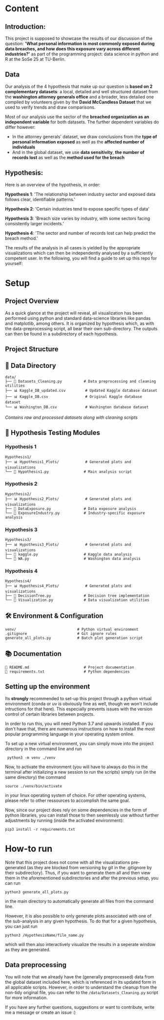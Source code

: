 # Content

## Introduction:
This project is supposed to showcase the results of our discussion of the question:
**'What personal information is most commonly exposed during data breaches, and how does this exposure vary across different industries?'** as part of the programming project: data science in python and R at the SoSe 25 at TU-Berlin.

## Data
Our analysis of the 4 hypothesis that make up our question is **based on 2 complementary datasets**:
a local, detailed and well structured dataset from the **washington attorney generals office**
and a broader, less detailed one compiled by volunteers given by the **David McCandless Dataset** that
we used to verify trends and draw comparisons.

Most of our analysis use the sector of the **breached organization as an independent variable** for both datasets.
The further dependent variables do differ however:
- In the attorney generals' dataset, we draw conclusions from the **type of personal information exposed** as well as the **affected number of individuals**
- And in the global dataset, we use **data sensitivity**, **the number of records lost** as well as the **method used for the breach**

## Hypothesis:
Here is an overview of the hypothesis, in order:

**Hypothesis 1**: 'The relationship between industry sector and exposed data follows clear, identifiable patterns.' 

**Hypothesis 2**: 'Certain industries tend to expose specific types of data'

**Hypothesis 3**: 'Breach size varies by industry, with some sectors facing consistently larger incidents.'

**Hypothesis 4**: 'The sector and number of records lost can help predict the breach method.'

The results of the analysis in all cases is yielded by the appropriate visualizations which can then be independently analysed by a sufficiently 
competent user. In the following, you will find a guide to set up this repo for yourself:

# Setup
## Project Overview
As a quick glance at the project will reveal, all visualization has been performed using python and standard data-science libraries like pandas and matplotlib, among others. It is organized by hypothesis which, as with the data-preprocessing script, all bear their own sub-directory. 
The outputs can then be found in a subdirectory of each hypothesis.

## Project Structure

## 📁 Data Directory
```
data/
├── 📄 Datasets_Cleaning.py          # Data preprocessing and cleaning utilities
├── 📊 Kaggle_DB_updated.csv         # Updated Kaggle database dataset
├── 📊 Kaggle_DB.csv                 # Original Kaggle database dataset
└── 📊 Washington_DB.csv             # Washington database dataset
```
*Contains raw and processed datasets along with cleaning scripts*

## 🧪 Hypothesis Testing Modules

### Hypothesis 1
```
Hypothesis1/
├── 📊 Hypothesis1_Plots/            # Generated plots and visualizations
└── 📄 Hypothesis1.py                # Main analysis script
```

### Hypothesis 2
```
Hypothesis2/
├── 📊 Hypothesis2_Plots/            # Generated plots and visualizations
├── 📄 DataExposure.py               # Data exposure analysis
└── 📄 ExposureIndustry.py           # Industry-specific exposure analysis
```

### Hypothesis 3
```
Hypothesis3/
├── 📊 Hypothesis3_Plots/            # Generated plots and visualizations
├── 📄 kaggle.py                     # Kaggle data analysis
└── 📄 WA.py                         # Washington data analysis
```

### Hypothesis 4
```
Hypothesis4/
├── 📊 Hypothesis4_Plots/            # Generated plots and visualizations
├── 📄 DecisionTree.py               # Decision tree implementation
└── 📄 Visualization.py              # Data visualization utilities
```

## 🛠️ Environment & Configuration
```
venv/                            # Python virtual environment
.gitignore                       # Git ignore rules
generate_all_plots.py            # Batch plot generation script
```

## 📚 Documentation
```
📄 README.md                         # Project documentation
📄 requirements.txt                  # Python dependencies
```

## Setting up the environment

Its **strongly** recommended to set-up this project through a python virtual environment (conda or uv is obviously fine as well, though we won't include intructions for that here). This especially prevents issues with the version control of certain libraries between projects.

In order to run this, you will need Python 3.7 and upwards installed. If you don't have that, there are numerous instructions on how to install the most popular programming language in your operating system online.

To set up a new virtual environment, you can simply move into the project directory in the command line and run

` python3 -m venv ./venv`

Now, to activate the environment (you will have to always do this in the terminal after initializing a new session to run the scripts) simply run (in the same directory) the command 

`source ./venv/bin/activate`

in your linux operating system of choice. For other operating systems, please refer to other ressources to accomplish the same goal.

Now, since our project does rely on some dependencies in the form of python libraries, you can install those to then seemlessly use without further adjustments by running (inside the activated environment):

`pip3 install -r requirements.txt`

# How-to run
Note that this project does not come with all the visualizations pre-generated (as they are blocked from versioning by git in the .gitignore by their subdirectory). Thus, if you want to generate them all and then view them in the aforementioned subdirectories and after the previous setup, you can run

`python3 generate_all_plots.py`

in the main directory to automatically generate all files from the command line.

However, it is also possible to only generate plots associated with one of the sub-analysis in any given hypothesis. To do that for a given hypothesis, you can just run 

`python3 /HypothesisName/file_name.py`

which will then also interactively visualize the results in a seperate window as they are generated.

## Data preprocessing

You will note that we already have the (generally preprocessed) data from the global dataset included here, which is referenced in its updated form in all applicable scripts. However, in order to understand the cleanup from the non-tidy original file, you can refer to the 
`/data/Datasets_Cleaning.py` 
script for more information.

If you have any further questions, suggestions or want to contribute, write me a message or create an issue :)